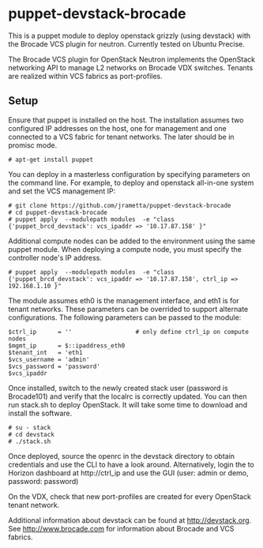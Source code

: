 puppet-devstack-brocade
=======================

This is a puppet module to deploy openstack grizzly (using devstack) with the Brocade VCS plugin for neutron.  Currently tested on Ubuntu Precise.

The Brocade VCS plugin for OpenStack Neutron implements the OpenStack networking API to manage L2 networks on  Brocade VDX switches.  Tenants are realized within VCS fabrics as port-profiles.



Setup
-----

Ensure that puppet is installed on the host.  The installation assumes two configured IP addresses on the host, one for management and one connected to a VCS fabric for tenant networks. The later should be in promisc mode.

	# apt-get install puppet


You can deploy in a masterless configuration by specifying parameters on the command line.  For example, to deploy and openstack all-in-one system and set the VCS management IP:

	# git clone https://github.com/jrametta/puppet-devstack-brocade 
	# cd puppet-devstack-brocade
	# puppet apply  --modulepath modules  -e "class {'puppet_brcd_devstack': vcs_ipaddr => '10.17.87.158' }" 

Additional compute nodes can be added to the environment using the same puppet module.  When deploying a compute node, you must specify the controller node's IP address.

	# puppet apply  --modulepath modules  -e "class {'puppet_brcd_devstack': vcs_ipaddr => '10.17.87.158', ctrl_ip => 192.168.1.10 }" 


The module assumes eth0 is the management interface, and eth1 is for tenant networks.  These parameters can be overrided to support alternate configurations.  The following parameters can be passed to the module:

	$ctrl_ip      = ''          		# only define ctrl_ip on compute nodes
	$mgmt_ip      = $::ipaddress_eth0
	$tenant_int   = 'eth1
	$vcs_username = 'admin'
	$vcs_password = 'password'
	$vcs_ipaddr


Once installed, switch to the newly created stack user (password is Brocade101) and verify that the localrc is correctly updated.  You can then run stack.sh to deploy OpenStack.  It will take some time to download and install the software.

	# su - stack
	# cd devstack
	# ./stack.sh
	

Once deployed, source the openrc in the devstack directory to obtain credentials and use the CLI to have a look around.  Alternatively, login the to Horizon dashboard at http://ctrl_ip and use the GUI (user: admin or demo, password: password)

On the VDX, check that new port-profiles are created for every OpenStack tenant network.

Additional information about devstack can be found at http://devstack.org.  See http://www.brocade.com for information about Brocade and VCS fabrics.

